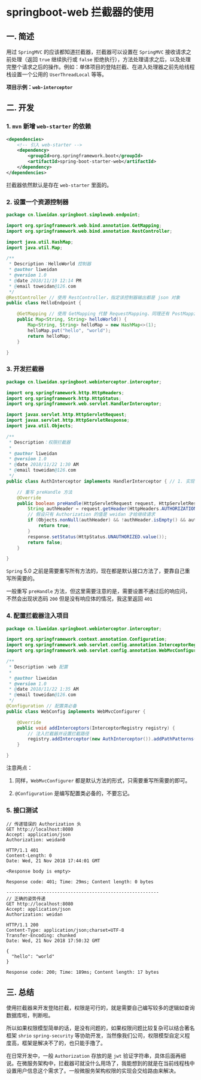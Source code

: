 # springboot-web 拦截器的使用

## 一. 简述

用过 `SpringMVC` 的应该都知道拦截器，拦截器可以设置在 `SpringMVC` 接收请求之前处理（返回 `true` 继续执行或 `false` 拒绝执行），方法处理请求之后，以及处理完整个请求之后的操作。例如：单体项目的登陆拦截、在进入处理器之前先给线程栈设置一个公用的 `UserThreadLocal` 等等。

**项目示例：`web-interceptor`**

## 二. 开发

### 1. `mvn` 新增 `web-starter` 的依赖

```xml
<dependencies>
    <!-- 引入 web-starter -->
    <dependency>
        <groupId>org.springframework.boot</groupId>
        <artifactId>spring-boot-starter-web</artifactId>
    </dependency>
</dependencies>
```

拦截器依然默认是存在 `web-starter` 里面的。

### 2. 设置一个资源控制器

```java
package cn.liweidan.springboot.simpleweb.endpoint;

import org.springframework.web.bind.annotation.GetMapping;
import org.springframework.web.bind.annotation.RestController;

import java.util.HashMap;
import java.util.Map;

/**
 * Description：HelloWorld 控制器
 * @author liweidan
 * @version 1.0
 * @date 2018/11/19 12:14 PM
 * @email toweidan@126.com
 */
@RestController // 使用 RestController，指定该控制器输出都是 json 对象
public class HelloEndpoint {

    @GetMapping // 使用 GetMapping 代替 RequestMapping、同理还有 PostMapping PutMapping DeleteMapping
    public Map<String, String> helloWorld() {
        Map<String, String> helloMap = new HashMap<>(1);
        helloMap.put("hello", "world");
        return helloMap;
    }

}

```

### 3. 开发拦截器

```JAVA
package cn.liweidan.springboot.webinterceptor.interceptor;

import org.springframework.http.HttpHeaders;
import org.springframework.http.HttpStatus;
import org.springframework.web.servlet.HandlerInterceptor;

import javax.servlet.http.HttpServletRequest;
import javax.servlet.http.HttpServletResponse;
import java.util.Objects;

/**
 * Description：权限拦截器
 *
 * @author liweidan
 * @version 1.0
 * @date 2018/11/22 1:30 AM
 * @email toweidan@126.com
 */
public class AuthInterceptor implements HandlerInterceptor { // 1. 实现 HandlerInterceptor 接口

    // 重写 preHandle 方法
    @Override
    public boolean preHandle(HttpServletRequest request, HttpServletResponse response, Object handler) {
        String authHeader = request.getHeader(HttpHeaders.AUTHORIZATION);
        // 假设只有 Authorization 的值是 weidan 才给继续请求
        if (Objects.nonNull(authHeader) && !authHeader.isEmpty() && authHeader.equals("weidan")) {
            return true;
        }
        response.setStatus(HttpStatus.UNAUTHORIZED.value());
        return false;
    }

}

```

`Spring` 5.0 之前是需要重写所有方法的，现在都是默认接口方法了，要靠自己重写所需要的。

一般重写 `preHandle` 方法，但这里需要注意的是，需要设置不通过后的响应问，不然会出现状态码 `200` 但是没有响应体的情况，我这里返回 `401`

### 4. 配置拦截器注入项目

```java
package cn.liweidan.springboot.webinterceptor.interceptor;

import org.springframework.context.annotation.Configuration;
import org.springframework.web.servlet.config.annotation.InterceptorRegistry;
import org.springframework.web.servlet.config.annotation.WebMvcConfigurer;

/**
 * Description：web 配置
 *
 * @author liweidan
 * @version 1.0
 * @date 2018/11/22 1:35 AM
 * @email toweidan@126.com
 */
@Configuration // 配置类必备
public class WebConfig implements WebMvcConfigurer {

    @Override
    public void addInterceptors(InterceptorRegistry registry) {
        // 注入拦截器并设置拦截路径
        registry.addInterceptor(new AuthInterceptor()).addPathPatterns("/**");
    }

}
```

注意两点：

1. 同样，`WebMvcConfigurer` 都是默认方法的形式，只需要重写所需要的即可。

2. `@Configuration` 是编写配置类必备的，不要忘记。

### 5. 接口测试

```
// 传递错误的 Authorization 头
GET http://localhost:8080
Accept: application/json
Authorization: weidan0

HTTP/1.1 401 
Content-Length: 0
Date: Wed, 21 Nov 2018 17:44:01 GMT

<Response body is empty>

Response code: 401; Time: 29ms; Content length: 0 bytes

---------------------------------------------------------
// 正确的姿势传递
GET http://localhost:8080
Accept: application/json
Authorization: weidan

HTTP/1.1 200 
Content-Type: application/json;charset=UTF-8
Transfer-Encoding: chunked
Date: Wed, 21 Nov 2018 17:50:32 GMT

{
  "hello": "world"
}

Response code: 200; Time: 189ms; Content length: 17 bytes
```

## 三. 总结

使用拦截器来开发登陆拦截，权限是可行的，就是需要自己编写较多的逻辑如查询数据库啦，判断啦。

所以如果权限模型简单的话，是没有问题的，如果权限问题比较复杂可以结合著名框架 `shrio` `spring-security` 等协助开发，当然像我们公司，权限模型自定义程度高，框架是解决不了的，也只能手撸了。

在日常开发中，一般 `Authorization` 存放的是 `jwt` 验证字符串，具体后面再细说。在微服务架构中，拦截器可就没什么用场了，我能想到的就是在当前线程栈中设置用户信息这个需求了。一般微服务架构权限的实现会交给路由来解决。

































